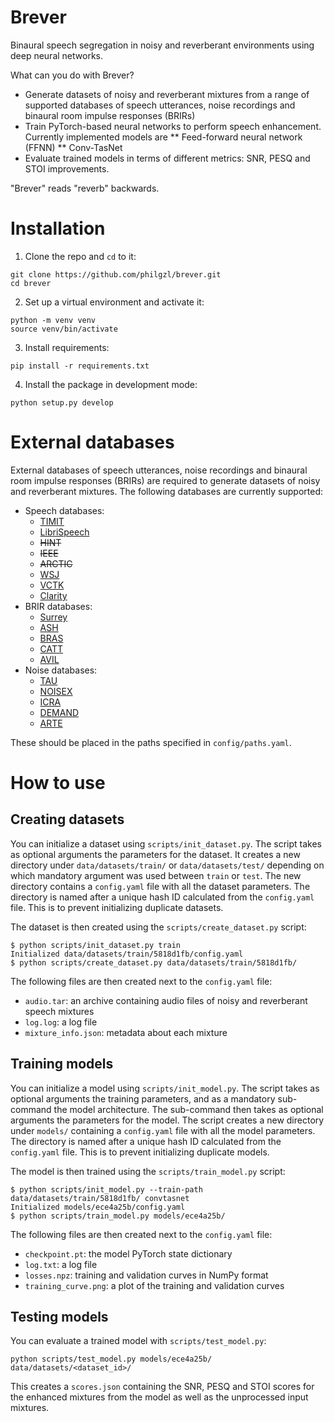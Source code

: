# Brever
Binaural speech segregation in noisy and reverberant environments using deep neural networks.

What can you do with Brever?
* Generate datasets of noisy and reverberant mixtures from a range of supported databases of speech utterances, noise recordings and binaural room impulse responses (BRIRs)
* Train PyTorch-based neural networks to perform speech enhancement. Currently implemented models are
** Feed-forward neural network (FFNN)
** Conv-TasNet
* Evaluate trained models in terms of different metrics: SNR, PESQ and STOI improvements.

"Brever" reads "reverb" backwards.

# Installation

1. Clone the repo and `cd` to it:
```
git clone https://github.com/philgzl/brever.git
cd brever
```

2. Set up a virtual environment and activate it:
```
python -m venv venv
source venv/bin/activate
```

3. Install requirements:
```
pip install -r requirements.txt
```

4. Install the package in development mode:
```
python setup.py develop
```

# External databases

External databases of speech utterances, noise recordings and binaural room impulse responses (BRIRs) are required to generate datasets of noisy and reverberant mixtures. The following databases are currently supported:

- Speech databases:
  - [TIMIT](https://doi.org/10.35111/17gk-bn40)
  - [LibriSpeech](http://www.openslr.org/12)
  - ~~HINT~~
  - ~~IEEE~~
  - ~~ARCTIC~~
  - [WSJ](https://doi.org/10.35111/ewkm-cg47)
  - [VCTK](https://doi.org/10.7488/ds/2645)
  - [Clarity](https://doi.org/10.17866/rd.salford.16918180.v3)
- BRIR databases:
  - [Surrey](https://doi.org/10.1109/TASL.2010.2051354)
  - [ASH](https://github.com/ShanonPearce/ASH-IR-Dataset)
  - [BRAS](https://doi.org/10.1016/j.apacoust.2020.107867)
  - [CATT](http://iosr.surrey.ac.uk/software/index.php#CATT_RIRs)
  - [AVIL](https://doi.org/10.17743/jaes.2020.0026)
- Noise databases:
  - [TAU](https://doi.org/10.5281/zenodo.2589280)
  - [NOISEX](https://doi.org/10.1016/0167-6393(93)90095-3)
  - [ICRA](https://pubmed.ncbi.nlm.nih.gov/11465297/)
  - [DEMAND](https://doi.org/10.5281/zenodo.1227121)
  - [ARTE](https://doi.org/10.5281/zenodo.2261633)

These should be placed in the paths specified in `config/paths.yaml`.

# How to use

## Creating datasets

You can initialize a dataset using `scripts/init_dataset.py`. The script takes as optional arguments the parameters for the dataset. It creates a new directory under `data/datasets/train/` or `data/datasets/test/` depending on which mandatory argument was used between `train` or `test`. The new directory contains a `config.yaml` file with all the dataset parameters. The directory is named after a unique hash ID calculated from the `config.yaml` file. This is to prevent initializing duplicate datasets.

The dataset is then created using the `scripts/create_dataset.py` script:

```
$ python scripts/init_dataset.py train
Initialized data/datasets/train/5818d1fb/config.yaml
$ python scripts/create_dataset.py data/datasets/train/5818d1fb/
```

The following files are then created next to the `config.yaml` file:

- `audio.tar`: an archive containing audio files of noisy and reverberant speech mixtures
- `log.log`: a log file
- `mixture_info.json`: metadata about each mixture

## Training models

You can initialize a model using `scripts/init_model.py`. The script takes as optional arguments the training parameters, and as a mandatory sub-command the model architecture. The sub-command then takes as optional arguments the parameters for the model. The script creates a new directory under `models/` containing a `config.yaml` file with all the model parameters. The directory is named after a unique hash ID calculated from the `config.yaml` file. This is to prevent initializing duplicate models.

The model is then trained using the `scripts/train_model.py` script:

```
$ python scripts/init_model.py --train-path data/datasets/train/5818d1fb/ convtasnet
Initialized models/ece4a25b/config.yaml
$ python scripts/train_model.py models/ece4a25b/
```

The following files are then created next to the `config.yaml` file:

- `checkpoint.pt`: the model PyTorch state dictionary
- `log.txt`: a log file
- `losses.npz`: training and validation curves in NumPy format
- `training_curve.png`: a plot of the training and validation curves

## Testing models

You can evaluate a trained model with `scripts/test_model.py`:

```
python scripts/test_model.py models/ece4a25b/ data/datasets/<dataset_id>/
```

This creates a `scores.json` containing the SNR, PESQ and STOI scores for the enhanced mixtures from the model as well as the unprocessed input mixtures.
